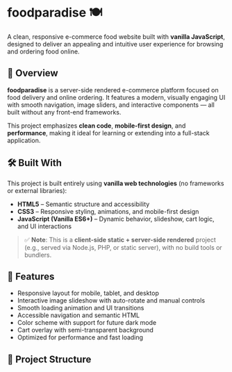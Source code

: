 # foodparadise 🍽️

A clean, responsive e-commerce food website built with **vanilla JavaScript**, designed to deliver an appealing and intuitive user experience for browsing and ordering food online.

## 📌 Overview

**foodparadise** is a server-side rendered e-commerce platform focused on food delivery and online ordering. It features a modern, visually engaging UI with smooth navigation, image sliders, and interactive components — all built without any front-end frameworks.

This project emphasizes **clean code**, **mobile-first design**, and **performance**, making it ideal for learning or extending into a full-stack application.

## 🛠️ Built With

This project is built entirely using **vanilla web technologies** (no frameworks or external libraries):

- **HTML5** – Semantic structure and accessibility
- **CSS3** – Responsive styling, animations, and mobile-first design
- **JavaScript (Vanilla ES6+)** – Dynamic behavior, slideshow, cart logic, and UI interactions

> ✅ **Note**: This is a **client-side static + server-side rendered** project (e.g., served via Node.js, PHP, or static server), with no build tools or bundlers.

## 🚀 Features

- Responsive layout for mobile, tablet, and desktop
- Interactive image slideshow with auto-rotate and manual controls
- Smooth loading animation and UI transitions
- Accessible navigation and semantic HTML
- Color scheme with support for future dark mode
- Cart overlay with semi-transparent background
- Optimized for performance and fast loading

## 📁 Project Structure
